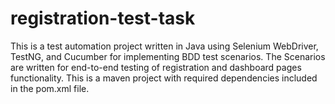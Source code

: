 # registration-test-task
This is a test automation project written in Java using Selenium WebDriver, TestNG, and Cucumber for implementing BDD test scenarios.
The Scenarios are written for end-to-end testing of registration and dashboard pages functionality.
This is a maven project with required dependencies included in the pom.xml file.
